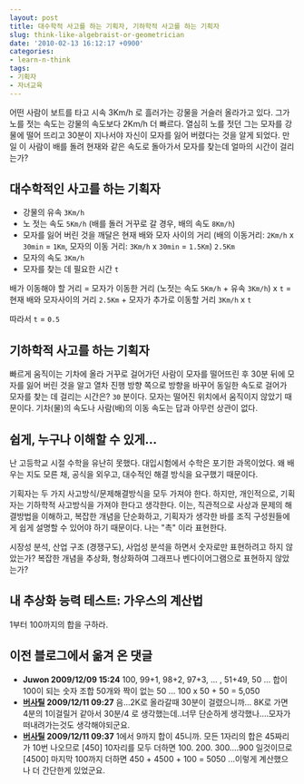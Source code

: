 ```yaml
---
layout: post
title: 대수학적 사고를 하는 기획자, 기하학적 사고를 하는 기획자
slug: think-like-algebraist-or-geometrician
date: '2010-02-13 16:12:17 +0900'
categories:
- learn-n-think
tags:
- 기획자
- 자녀교육
---
```


어떤 사람이 보트를 타고 시속 3Km/h 로 흘러가는 강물을 거슬러 올라가고 있다. 그가 노를 젓는 속도는 강물의 속도보다 2Km/h 더 빠르다. 열심히 노를 젓던 그는 모자를 강물에 떨어 뜨리고 30분이 지나서야 자신이 모자를 잃어 버렸다는 것을 알게 되었다. 만일 이 사람이 배를 돌려 현재와 같은 속도로 돌아가서 모자를 찾는데 얼마의 시간이 걸리는가?

## 대수학적인 사고를 하는 기획자

- 강물의 유속 `3Km/h`
- 노 젓는 속도 `5Km/h` (배를 돌러 거꾸로 갈 경우, 배의 속도 `8Km/h`)
- 모자를 잃어 버린 것을 깨달은 현재 배와 모자 사이의 거리 (배의 이동거리: `2Km/h` x `30min` = `1Km`, 모자의 이동 거리: `3Km/h` x `30min` = `1.5Km`) `2.5Km`
- 모자의 속도 `3Km/h`
- 모자를 찾는 데 필요한 시간 `t`

배가 이동해야 할 거리 = 모자가 이동한 거리
(노젓는 속도 `5Km/h` + 유속 `3Km/h`) x `t` = 현재 배와 모자사이의 거리 `2.5Km` + 모자가 추가로 이동할 거리 `3Km/h` x `t`

따라서 `t` = `0.5`

<!--more-->

## 기하학적 사고를 하는 기획자

빠르게 움직이는 기차에 올라 거꾸로 걸어가던 사람이 모자를 떨어뜨린 후 30분 뒤에 모자를 잃어 버린 것을 알고 열차 진행 방향 쪽으로 방향을 바꾸어 동일한 속도로 걸어가 모자를 찾는 데 걸리는 시간은? `30` 분이다. 모자는 떨어진 위치에서 움직이지 않았기 때문이다. 기차(물)의 속도나 사람(배)의 이동 속도는 답과 아무런 상관이 없다.

## 쉽게, 누구나 이해할 수 있게...

난 고등학교 시절 수학을 유난히 못했다. 대입시험에서 수학은 포기한 과목이었다. 왜 배우는 지도 모른 채, 공식을 외우고, 대수적인 해결 방식을 요구했기 때문이다.

기획자는 두 가지 사고방식/문제해결방식을 모두 가져야 한다. 하지만, 개인적으로, 기획자는 기하학적 사고방식을 가져야 한다고 생각한다. 이는, 직관적으로 사상과 문제의 해결방법을 이해하고, 복잡한 개념을 단순화하고, 기획자가 생각한 바를 조직 구성원들에게 쉽게 설명할 수 있어야 하기 때문이다. 나는 "촉" 이라 표현한다.

시장성 분석, 산업 구조 (경쟁구도), 사업성 분석을 하면서 숫자로만 표현하려고 하지 않았는가? 복잡한 개념을 추상화, 형상화하여 그래프나 벤다이어그램으로 표현하지 않았는가?

## 내 추상화 능력 테스트: 가우스의 계산법

1부터 100까지의 합을 구하라.

## 이전 블로그에서 옮겨 온 댓글

- **Juwon 2009/12/09 15:24** 100, 99+1, 98+2, 97+3, ... , 51+49, 50 ... 합이 100이 되는 숫자 조합 50개와 짝이 없는 50 ... 100 x 50 + 50 = 5,050 
- **[버사틸](http://blog.naver.com/joonyou97) 2009/12/11 09:27** 음...2K로 올라갈때 30분이 걸렸으니까... 8K로 가면 4분의 1이걸릴거 같아서 30분/4 로 생각했는데..너무 단순하게 생각했나....모자가 떠내려가는것도 생각해야되군요.
- **[버사틸](http://blog.naver.com/joonyou97) 2009/12/11 09:37** 1에서 9까지 합이 45니까. 모든 1자리의 합은 45짜리가 10번 나오므로 [450] 10자리를 모두 더하면 100. 200. 300....900 일것이므로 [4500] 마지막 100까지 더하면 450 + 4500 + 100 = 5050 ...이렇게 계산했으나 더 간단한게 있었군요.
